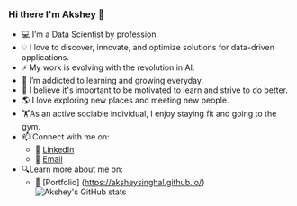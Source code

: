 ### Hi there I'm Akshey 👋


- 💻 I’m a Data Scientist by profession.
- 💡 I love to discover, innovate, and optimize solutions for data-driven applications.
- ⚡ My work is evolving with the revolution in AI.
- 🌱 I’m addicted to learning and growing everyday.
- 🤔 I believe it's important to be motivated to learn and strive to do better.
- 🌎 I love exploring new places and meeting new people.
- 🏋️‍As an active sociable individual, I enjoy staying fit and going to the gym.
- 📫 Connect with me on:
     - 🏢 [LinkedIn](https://www.linkedin.com/in/aksheysinghal/)
     - 📧 [Email](mailto:aksheysinghal12@gmail.com) 
- 🔍Learn more about me on:
     - 📃 [Portfolio] (https://aksheysinghal.github.io/)
![Akshey's GitHub stats](https://github-readme-stats.vercel.app/api?username=dintellect&show_icons=true&theme=tokyonight)
